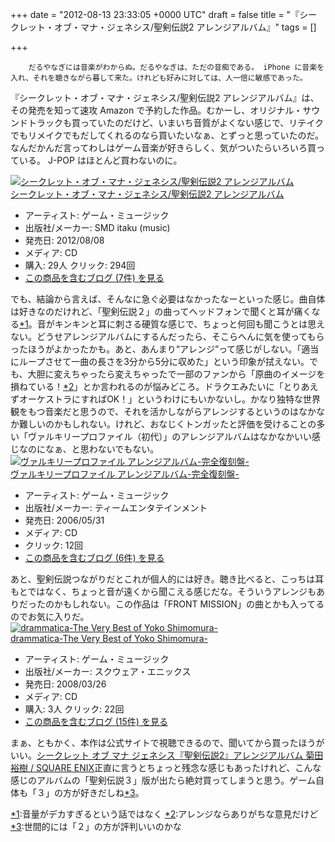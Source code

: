 
+++
date = "2012-08-13 23:33:05 +0000 UTC"
draft = false
title = "『シークレット・オブ・マナ・ジェネシス/聖剣伝説2 アレンジアルバム』"
tags = []

+++
>
        だるやなぎには音楽がわからぬ。だるやなぎは、ただの音痴である。 iPhone に音楽を入れ、それを聴きながら暮して来た。けれども好みに対しては、人一倍に敏感であった。

    
『シークレット・オブ・マナ・ジェネシス/聖剣伝説2 アレンジアルバム』は、その発売を知って速攻 Amazon で予約した作品。むかーし、オリジナル・サウンドトラックも買っていたのだけど、いまいち音質がよくない感じで、リテイクでもリメイクでもだしてくれるのなら買いたいなぁ、とずっと思っていたのだ。なんだかんだ言ってわしはゲーム音楽が好きらしく、気がついたらいろいろ買っている。 J-POP はほとんど買わないのに。<div class="hatena-asin-detail"><a href="http://www.amazon.co.jp/exec/obidos/ASIN/B0085DWG0Q/bestylesnet-22/"><img src="http://ecx.images-amazon.com/images/I/615xp9%2BWMiL._SL160_.jpg" class="hatena-asin-detail-image" alt="シークレット・オブ・マナ・ジェネシス/聖剣伝説2 アレンジアルバム" title="シークレット・オブ・マナ・ジェネシス/聖剣伝説2 アレンジアルバム"/></a><div class="hatena-asin-detail-info"><a href="http://www.amazon.co.jp/exec/obidos/ASIN/B0085DWG0Q/bestylesnet-22/">シークレット・オブ・マナ・ジェネシス/聖剣伝説2 アレンジアルバム</a><ul><li><span class="hatena-asin-detail-label">アーティスト:</span> ゲーム・ミュージック</li><li><span class="hatena-asin-detail-label">出版社/メーカー:</span> SMD itaku (music)</li><li><span class="hatena-asin-detail-label">発売日:</span> 2012/08/08</li><li><span class="hatena-asin-detail-label">メディア:</span> CD</li><li><span class="hatena-asin-detail-label">購入</span>: 29人 <span class="hatena-asin-detail-label">クリック</span>: 294回</li><li><a href="http://d.hatena.ne.jp/asin/B0085DWG0Q/bestylesnet-22" target="_blank">この商品を含むブログ (7件) を見る</a></li></ul></div><div class="hatena-asin-detail-foot"></div></div>でも、結論から言えば、そんなに急ぐ必要はなかったなーといった感じ。曲自体は好きなのだけれど、「聖剣伝説２」の曲ってヘッドフォンで聞くと耳が痛くなる<a href="#f1" name="fn1" title="音量がデカすぎるという話ではなく">*1</a>。音がキンキンと耳に刺さる硬質な感じで、ちょっと何回も聞こうとは思えない。どうせアレンジアルバムにするんだったら、そこらへんに気を使ってもらったほうがよかったかも。あと、あんまり“アレンジ”って感じがしない。「適当にループさせて一曲の長さを3分から5分に収めた」という印象が拭えない。でも、大胆に変えちゃったら変えちゃったで一部のファンから「原曲のイメージを損ねている！<a href="#f2" name="fn2" title="アレンジならありがちな意見だけど">*2</a>」とか言われるのが悩みどころ。ドラクエみたいに「とりあえずオーケストラにすればOK！」というわけにもいかないし。かなり独特な世界観をもつ音楽だと思うので、それを活かしながらアレンジするというのはなかなか難しいのかもしれない。けれど、おなじくトンガッたと評価を受けることの多い「ヴァルキリープロファイル（初代）」のアレンジアルバムはなかなかいい感じなのになぁ、と思わないでもない。<div class="hatena-asin-detail"><a href="http://www.amazon.co.jp/exec/obidos/ASIN/B000F4MPJA/bestylesnet-22/"><img src="http://ecx.images-amazon.com/images/I/61TZJPK5qmL._SL160_.jpg" class="hatena-asin-detail-image" alt="ヴァルキリープロファイル アレンジアルバム-完全復刻盤-" title="ヴァルキリープロファイル アレンジアルバム-完全復刻盤-"/></a><div class="hatena-asin-detail-info"><a href="http://www.amazon.co.jp/exec/obidos/ASIN/B000F4MPJA/bestylesnet-22/">ヴァルキリープロファイル アレンジアルバム-完全復刻盤-</a><ul><li><span class="hatena-asin-detail-label">アーティスト:</span> ゲーム・ミュージック</li><li><span class="hatena-asin-detail-label">出版社/メーカー:</span> ティームエンタテインメント</li><li><span class="hatena-asin-detail-label">発売日:</span> 2006/05/31</li><li><span class="hatena-asin-detail-label">メディア:</span> CD</li><li> <span class="hatena-asin-detail-label">クリック</span>: 12回</li><li><a href="http://d.hatena.ne.jp/asin/B000F4MPJA/bestylesnet-22" target="_blank">この商品を含むブログ (6件) を見る</a></li></ul></div><div class="hatena-asin-detail-foot"></div></div>あと、聖剣伝説つながりだとこれが個人的には好き。聴き比べると、こっちは耳もとではなく、ちょっと音が遠くから聞こえる感じだな。そういうアレンジもありだったのかもしれない。この作品は「FRONT MISSION」の曲とかも入ってるのでお気に入りだ。<div class="hatena-asin-detail"><a href="http://www.amazon.co.jp/exec/obidos/ASIN/B0013FCPDG/bestylesnet-22/"><img src="http://ecx.images-amazon.com/images/I/510BlSr0PRL._SL160_.jpg" class="hatena-asin-detail-image" alt="drammatica-The Very Best of Yoko Shimomura-" title="drammatica-The Very Best of Yoko Shimomura-"/></a><div class="hatena-asin-detail-info"><a href="http://www.amazon.co.jp/exec/obidos/ASIN/B0013FCPDG/bestylesnet-22/">drammatica-The Very Best of Yoko Shimomura-</a><ul><li><span class="hatena-asin-detail-label">アーティスト:</span> ゲーム・ミュージック</li><li><span class="hatena-asin-detail-label">出版社/メーカー:</span> スクウェア・エニックス</li><li><span class="hatena-asin-detail-label">発売日:</span> 2008/03/26</li><li><span class="hatena-asin-detail-label">メディア:</span> CD</li><li><span class="hatena-asin-detail-label">購入</span>: 3人 <span class="hatena-asin-detail-label">クリック</span>: 22回</li><li><a href="http://d.hatena.ne.jp/asin/B0013FCPDG/bestylesnet-22" target="_blank">この商品を含むブログ (15件) を見る</a></li></ul></div><div class="hatena-asin-detail-foot"></div></div>まぁ、ともかく、本作は公式サイトで視聴できるので、聞いてから買ったほうがいい。<a href="http://www.square-enix.co.jp/music/sem/page/seiken2_somg/">シークレット オブ マナ ジェネシス『聖剣伝説2』アレンジアルバム 菊田裕樹 / SQUARE ENIX</a>正直に言うとちょっと残念な感じもあったけれど、こんな感じのアルバムの「聖剣伝説３」版が出たら絶対買ってしまうと思う。ゲーム自体も「３」の方が好きだしね<a href="#f3" name="fn3" title="世間的には「２」の方が評判いいのかな">*3</a>。
<div class="footnote">
<a href="#fn1" name="f1" class="footnote-number">*1</a><span class="footnote-delimiter">:</span><span class="footnote-text">音量がデカすぎるという話ではなく</span>
<a href="#fn2" name="f2" class="footnote-number">*2</a><span class="footnote-delimiter">:</span><span class="footnote-text">アレンジならありがちな意見だけど</span>
<a href="#fn3" name="f3" class="footnote-number">*3</a><span class="footnote-delimiter">:</span><span class="footnote-text">世間的には「２」の方が評判いいのかな</span>
</div>

